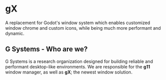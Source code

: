 # gX

A replacement for Godot's window system which enables customized window chrome and custom icons, while being much more performant and dynamic.

## G Systems - Who are we?

G Systems is a research organization designed for building reliable and performant desktop-like environments. We are responsible for the
**g11** window manager, as well as **gX**; the newest window solution.